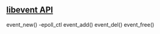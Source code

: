  

## [libevent API](https://libevent.org/)


event_new()   -epoll_ctl
event_add()
event_del()
event_free()

